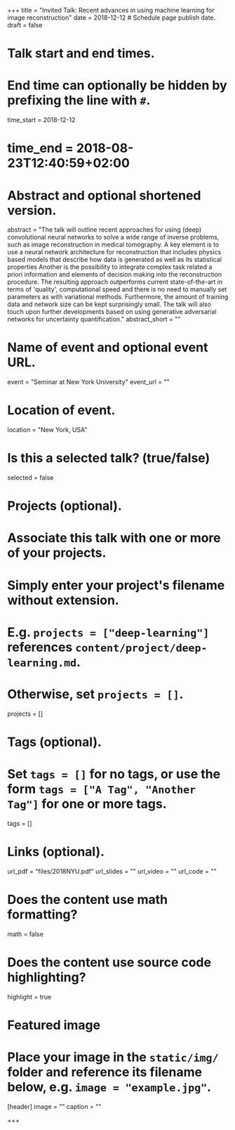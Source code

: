+++
title = "Invited Talk: Recent advances in using machine learning for image reconstruction"
date = 2018-12-12  # Schedule page publish date.
draft = false

# Talk start and end times.
#   End time can optionally be hidden by prefixing the line with `#`.
time_start = 2018-12-12
# time_end = 2018-08-23T12:40:59+02:00

# Abstract and optional shortened version.
abstract = "The talk will outline recent approaches for using (deep) convolutional neural networks to solve a wide range of inverse problems, such as image reconstruction in medical tomography. A key element is to use a neural network architecture for reconstruction that includes physics based models that describe how data is generated as well as its statistical properties  Another is the possibility to integrate complex task related a priori information and elements of decision making into the reconstruction procedure. The resulting approach outperforms current state-of-the-art in terms of 'quality', computational speed and there is no need to manually set parameters as with variational methods. Furthermore, the amount of training data and network size can be kept surprisingly small. The talk will also touch upon further developments based on using generative adversarial networks for uncertainty quantification."
abstract_short = ""

# Name of event and optional event URL.
event = "Seminar at New York University"
event_url = ""

# Location of event.
location = "New York, USA"

# Is this a selected talk? (true/false)
selected = false

# Projects (optional).
#   Associate this talk with one or more of your projects.
#   Simply enter your project's filename without extension.
#   E.g. `projects = ["deep-learning"]` references `content/project/deep-learning.md`.
#   Otherwise, set `projects = []`.
projects = []

# Tags (optional).
#   Set `tags = []` for no tags, or use the form `tags = ["A Tag", "Another Tag"]` for one or more tags.
tags = []

# Links (optional).
url_pdf = "files/2018NYU.pdf"
url_slides = ""
url_video = ""
url_code = ""

# Does the content use math formatting?
math = false

# Does the content use source code highlighting?
highlight = true

# Featured image
# Place your image in the `static/img/` folder and reference its filename below, e.g. `image = "example.jpg"`.
[header]
image = ""
caption = ""

+++
